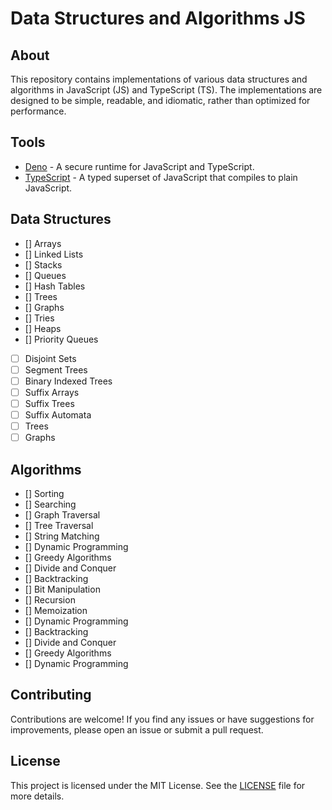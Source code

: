 # Data Structures and Algorithms JS

## About

This repository contains implementations of various data structures and algorithms in JavaScript (JS) and TypeScript (TS). The implementations are designed to be simple, readable, and idiomatic, rather than optimized for performance.

## Tools

- [Deno](https://deno.com/) - A secure runtime for JavaScript and TypeScript.
- [TypeScript](https://www.typescriptlang.org/) - A typed superset of JavaScript that compiles to plain JavaScript.

## Data Structures

- [] Arrays
- [] Linked Lists
- [] Stacks
- [] Queues
- [] Hash Tables
- [] Trees
- [] Graphs
- [] Tries
- [] Heaps
- [] Priority Queues
- [ ] Disjoint Sets
- [ ] Segment Trees
- [ ] Binary Indexed Trees
- [ ] Suffix Arrays
- [ ] Suffix Trees
- [ ] Suffix Automata
- [ ] Trees
- [ ] Graphs

## Algorithms

- [] Sorting
- [] Searching
- [] Graph Traversal
- [] Tree Traversal
- [] String Matching
- [] Dynamic Programming
- [] Greedy Algorithms
- [] Divide and Conquer
- [] Backtracking
- [] Bit Manipulation
- [] Recursion
- [] Memoization
- [] Dynamic Programming
- [] Backtracking
- [] Divide and Conquer
- [] Greedy Algorithms
- [] Dynamic Programming

## Contributing

Contributions are welcome! If you find any issues or have suggestions for improvements, please open an issue or submit a pull request.

## License

This project is licensed under the MIT License. See the [LICENSE](LICENSE) file for more details.
